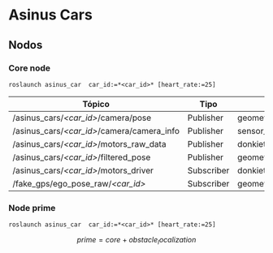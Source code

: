 # Asinus Cars
## Nodos
### Core node
```
roslaunch asinus_car  car_id:=*<car_id>* [heart_rate:=25]
```

|Tópico	|	Tipo|Tipo de Mensaje|
| ---	|	---	|	---	|
|/asinus_cars/*<car_id>*/camera/pose|Publisher|geometry_msgs/PoseStamped|
|/asinus_cars/*<car_id>*/camera/camera_info|Publisher|sensor_msgs/CameraInfo|
|/asinus_cars/*<car_id>*/motors_raw_data|Publisher|donkietown_msgs/MotorsState|
|/asinus_cars/*<car_id>*/filtered_pose|Publisher|geometry_msgs/PoseWithCovarinceStamped|
|/asinus_cars/*<car_id>*/motors_driver|Subscriber|donkietown_msgs/MotorsSpeed|
|/fake_gps/ego_pose_raw/*<car_id>*|Subscriber|geometry_msgs/PoseWithCovarinceStamped|

### Node prime
```
roslaunch asinus_car  car_id:=*<car_id>* [heart_rate:=25]
```
$$
prime = core + obstacle_localization
$$